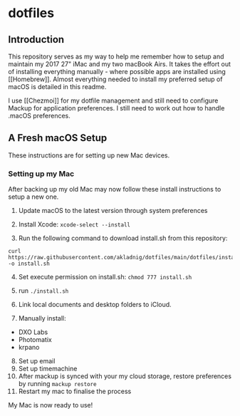 # dotfiles

## Introduction

This repository serves as my way to help me remember how to setup and maintain my 2017 27" iMac and my two macBook Airs. It takes the effort out of installing everything manually - where possible apps are installed using [[Homebrew]]. Almost everything needed to install my preferred setup of macOS is detailed in this readme.

I use [[Chezmoi]] for my dotfile management and still need to configure Mackup for application preferences. I still need to work out how to handle .macOS preferences.

## A Fresh macOS Setup

These instructions are for setting up new Mac devices.

### Setting up my Mac

After backing up my old Mac may now follow these install instructions to setup a new one.

1. Update macOS to the latest version through system preferences

2. Install Xcode: `xcode-select --install`

3. Run the following command to download install.sh from this repository:
```
curl https://raw.githubusercontent.com/akladnig/dotfiles/main/dotfiles/install.sh -o install.sh
```
4. Set execute permission on install.sh: `chmod 777 install.sh`

5. run `./install.sh`

6. Link local documents and desktop folders to iCloud.

7. Manually install:
- DXO Labs
- Photomatix
- krpano

8. Set up email 
10. Set up timemachine
11. After mackup is synced with your my cloud storage, restore preferences by running `mackup restore`
12. Restart my mac to finalise the process

My Mac is now ready to use!
